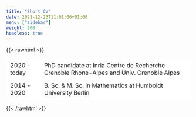```yaml
---
title: "Short CV"
date: 2021-12-23T11:01:06+01:00
menu: ["sidebar"]
weight: 200
headless: true
---
```


{{< rawhtml >}}
<style type="text/css">
.tg  {border-collapse:collapse;border-spacing:0;}
.tg td{border-color:black;border-style:solid;border-width:1px;
  overflow:hidden;padding:7px 10px;word-break:normal;}
.tg th{border-color:black;border-style:solid;border-width:1px;
  font-weight:normal;overflow:hidden;padding:7px 15px;word-break:normal;}
.tg .tg-oe15{background-color:#ffffff;border-color:#ffffff;text-align:left;vertical-align:top;}
@media screen and (max-width: 767px) {.tg {width: auto !important;}.tg col {width: auto !important;}.tg-wrap {overflow-x: auto;-webkit-overflow-scrolling: touch;}}</style>
<div class="tg-wrap"><table class="tg">
<tbody>
  <tr>
    <td class="tg-oe15">2020 - today</td>
    <td class="tg-oe15">PhD candidate at Inria Centre de Recherche Grenoble Rhone-Alpes and Univ. Grenoble Alpes</td>
  </tr>
  <tr>
    <td class="tg-oe15">2014 - 2020</td>
    <td class="tg-oe15">B. Sc. & M. Sc. in Mathematics at Humboldt University Berlin</td>
  </tr>
</tbody>
</table></div>
{{< /rawhtml >}}